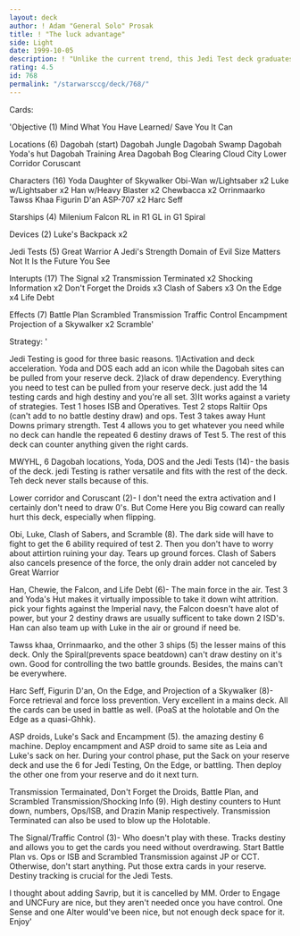 ```yaml
---
layout: deck
author: ! Adam "General Solo" Prosak
title: ! "The luck advantage"
side: Light
date: 1999-10-05
description: ! "Unlike the current trend, this Jedi Test deck graduates all the way to test 5 intead of just dropping out after test 2.  The Jedi Tests help the overall theme of high destiny and preventing the opponent from killing your characters with attrition."
rating: 4.5
id: 768
permalink: "/starwarsccg/deck/768/"
---
```

Cards: 

'Objective (1)
Mind What You Have Learned/ Save You It Can

Locations (6)
Dagobah (start)
Dagobah Jungle
Dagobah Swamp
Dagobah Yoda's hut
Dagobah Training Area
Dagobah Bog Clearing
Cloud City Lower Corridor
Coruscant

Characters (16)
Yoda
Daughter of Skywalker
Obi-Wan w/Lightsaber x2
Luke w/Lightsaber x2
Han w/Heavy Blaster x2
Chewbacca x2
Orrinmaarko
Tawss Khaa
Figurin D'an
ASP-707 x2
Harc Seff

Starships (4)
Milenium Falcon
RL in R1
GL in G1
Spiral

Devices (2)
Luke's Backpack x2

Jedi Tests (5)
Great Warrior
A Jedi's Strength
Domain of Evil
Size Matters Not
It Is the Future You See

Interupts (17)
The Signal x2
Transmission Terminated x2
Shocking Information x2
Don't Forget the Droids x3
Clash of Sabers x3
On the Edge x4
Life Debt

Effects (7)
Battle Plan
Scrambled Transmission
Traffic Control
Encampment
Projection of a Skywalker x2
Scramble'

Strategy: '

Jedi Testing is good for three basic reasons. 1)Activation and deck acceleration.  Yoda and DOS each add an icon while the Dagobah sites can be pulled from your reserve deck.  2)lack of draw dependency.	Everything you need to test can be pulled from your reserve deck.  just add the 14 testing cards and high destiny and you're all set.	3)It works against a variety of strategies.  Test 1 hoses ISB and Operatives.  Test 2 stops Raltiir Ops (can't add to no battle destiny draw) and ops.  Test 3 takes away Hunt Downs primary strength.  Test 4 allows you to get whatever you need while no deck can handle the repeated 6 destiny draws of Test 5.  The rest of this deck can counter anything given the right cards.

MWYHL, 6 Dagobah locations, Yoda, DOS and the Jedi Tests (14)- the basis of the deck.  jedi Testing is rather versatile and fits with the rest of the deck.  Teh deck never stalls because of this.

Lower corridor and Coruscant (2)- I don't need the extra activation and I certainly don't need to draw 0's.	But Come Here you Big coward can really hurt this deck, especially when flipping.

Obi, Luke, Clash of Sabers, and Scramble (8).  The dark side will have to fight to get the 6 ability required of test 2.  Then you don't have to worry about attirtion ruining your day.  Tears up ground forces.  Clash of Sabers also cancels presence of the force, the only drain adder not canceled by Great Warrior

Han, Chewie, the Falcon, and Life Debt (6)- The main force in the air.	Test 3 and Yoda's Hut makes it virtually impossible to take it down wiht attrition.  pick your fights against the Imperial navy, the Falcon doesn't have alot of power, but your 2 destiny draws are usually sufficent to take down 2 ISD's.  Han can also team up with Luke in the air or ground if need be.

Tawss khaa, Orrinmaarko, and the other 3 ships (5) the lesser mains of this deck.  Only the Spiral(prevents space beatdown) can't draw destiny on it's own.  Good for controlling the two battle grounds.  Besides, the mains can't be everywhere.

Harc Seff, Figurin D'an, On the Edge, and Projection of a Skywalker (8)- Force retrieval and force loss prevention.  Very excellent in a mains deck.  All the cards can be used in battle as well.  (PoaS at the holotable and On the Edge as a quasi-Ghhk).

ASP droids, Luke's Sack and Encampment (5).  the amazing destiny 6 machine.  Deploy encampment and ASP droid to same site as Leia and Luke's sack on her.  During your control phase, put the Sack on your reserve deck and use the 6 for Jedi Testing, On the Edge, or battling.  Then deploy the other one from your reserve and do it next turn.

Transmission Termainated, Don't Forget the Droids, Battle Plan, and Scrambled Transmission/Shocking Info (9).	High destiny counters to Hunt down, numbers, Ops/ISB, and Drazin Manip respectively.  Transmission Terminated can also be used to blow up the Holotable.

The Signal/Traffic Control (3)- Who doesn't play with these.  Tracks destiny and allows you to get the cards you need without overdrawing.  Start Battle Plan vs. Ops or ISB and Scrambled Transmission against JP or CCT.  Otherwise, don't start anything.	Put those extra cards in your reserve.	Destiny tracking is crucial for the Jedi Tests.

I thought about adding Savrip, but it is cancelled by MM.  Order to Engage and UNCFury are nice, but they aren't needed once you have control.  One Sense and one Alter would've been nice, but not enough deck space for it.  Enjoy'
